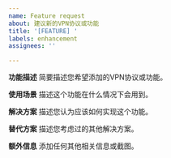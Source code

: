 ```yaml
---
name: Feature request
about: 建议新的VPN协议或功能
title: '[FEATURE] '
labels: enhancement
assignees: ''

---
```


**功能描述**
简要描述您希望添加的VPN协议或功能。

**使用场景**
描述这个功能在什么情况下会用到。

**解决方案**
描述您认为应该如何实现这个功能。

**替代方案**
描述您考虑过的其他解决方案。

**额外信息**
添加任何其他相关信息或截图。
